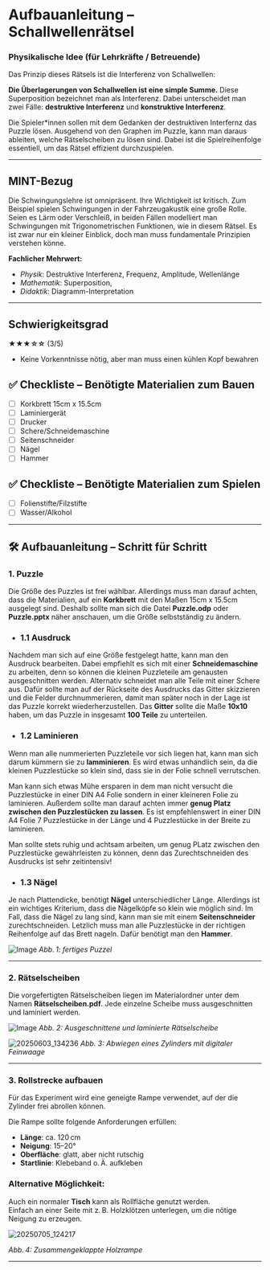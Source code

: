 # Aufbauanleitung – Schallwellenrätsel

### Physikalische Idee (für Lehrkräfte / Betreuende)


Das Prinzip dieses Rätsels ist die Interferenz von Schallwellen:

 **Die Überlagerungen von Schallwellen ist eine simple Summe.** Diese Superposition bezeichnet man als Interferenz. Dabei unterscheidet man zwei Fälle: **destruktive Interferenz** und **konstruktive Interferenz**.


Die Spieler*innen sollen mit dem Gedanken der destruktiven Interfernz das Puzzle lösen. Ausgehend von den Graphen im Puzzle, kann man daraus ableiten, welche Rätselscheiben zu lösen sind. Dabei ist die Spielreihenfolge essentiell, um das Rätsel effizient durchzuspielen. 

---

## MINT-Bezug
Die Schwingungslehre ist omnipräsent. Ihre Wichtigkeit ist kritisch. Zum Beispiel spielen Schwingungen in der Fahrzeugakustik eine große Rolle. Seien es Lärm oder Verschleiß, in beiden Fällen modelliert man Schwingungen mit Trigonometrischen Funktionen, wie in diesem Rätsel. Es ist zwar nur ein kleiner Einblick, doch man muss fundamentale Prinzipien verstehen könne.

**Fachlicher Mehrwert:**

-  *Physik*: Destruktive Interferenz, Frequenz, Amplitude, Wellenlänge  
-  *Mathematik*: Superposition,   
-  *Didaktik*: Diagramm-Interpretation

---
##  Schwierigkeitsgrad

**★★★☆☆** (3/5)

- Keine Vorkenntnisse nötig, aber man muss einen kühlen Kopf bewahren  

## ✅ Checkliste – Benötigte Materialien zum Bauen
- [ ] Korkbrett 15cm x 15.5cm   
- [ ] Laminiergerät  
- [ ] Drucker 
- [ ] Schere/Schneidemaschine
- [ ] Seitenschneider
- [ ] Nägel
- [ ] Hammer
## ✅ Checkliste – Benötigte Materialien zum Spielen
- [ ] Folienstifte/Filzstifte
- [ ] Wasser/Alkohol 

---

## 🛠 Aufbauanleitung – Schritt für Schritt

### 1. Puzzle

Die Größe des Puzzles ist frei wählbar. Allerdings muss man darauf achten, dass die Materialien, auf ein **Korkbrett** mit den Maßen 15cm x 15.5cm ausgelegt sind. 
Deshalb sollte man sich die Datei **Puzzle.odp** oder **Puzzle.pptx** näher anschauen, um die Größe selbstständig zu ändern. 

 -  ### 1.1 Ausdruck
Nachdem man sich auf eine Größe festgelegt hatte, kann man den Ausdruck bearbeiten. Dabei empfiehlt es sich mit einer **Schneidemaschine** zu arbeiten, denn so können die kleinen Puzzleteile am genausten ausgeschnitten werden. Alternativ schneidet man alle Teile mit einer Schere aus. Dafür sollte man auf der Rückseite des Ausdrucks das Gitter skizzieren und die Felder durchnummerieren, damit man später noch in der Lage ist das Puzzle korrekt wiederherzustellen. Das **Gitter** sollte die Maße **10x10** haben, um das Puzzle in insgesamt **100 Teile** zu unterteilen.  

  -  ### 1.2 Laminieren
Wenn man alle nummerierten Puzzleteile vor sich liegen hat, kann man sich darum kümmern sie zu **lamminieren**. Es wird etwas unhandlich sein, da die kleinen Puzzlestücke so klein sind, dass sie in der Folie schnell verrutschen. 

Man kann sich etwas Mühe ersparen in dem man nicht versucht die Puzzlestücke in einer DIN A4 Folie sondern in einer kleineren Folie zu laminieren. Außerdem sollte man darauf achten immer **genug Platz zwischen den Puzzlestücken zu lassen**. Es ist empfehlenswert in einer DIN A4 Folie 7 Puzzlestücke in der Länge und 4 Puzzlestücke in der Breite zu laminieren. 

Man sollte stets ruhig und achtsam arbeiten, um genug PLatz zwischen den Puzzlestücke gewährleisten zu können, denn das Zurechtschneiden des Ausdrucks ist sehr zeitintensiv! 

-  ### 1.3 Nägel
Je nach Plattendicke, benötigt **Nägel** unterschiedlicher Länge. Allerdings ist ein wichtiges Kriterium, dass die Nägelköpfe so klein wie möglich sind. Im Fall, dass die Nägel zu lang sind, kann man sie mit einem **Seitenschneider** zurechtschneiden. Letzlich muss man alle Puzzlestücke in der richtigen Reihenfolge auf das Brett nageln. Dafür benötigt man den **Hammer**.

![Image](https://github.com/user-attachments/assets/f2697c8c-3fbb-4b27-a565-8d1e4211bb18)
*Abb. 1: fertiges Puzzel*

---

### 2. Rätselscheiben
Die vorgefertigten Rätselscheiben liegen im Materialordner unter dem Namen **Rätselscheiben.pdf**. Jede einzelne Scheibe muss ausgeschnitten und laminiert werden.

![Image](https://github.com/user-attachments/assets/954c552a-27de-48ca-805e-ebaae7dea114)
*Abb. 2: Ausgeschnittene und laminierte Rätselscheibe*

![20250603_134236](https://github.com/user-attachments/assets/1f8cd1c4-b72b-4d94-af2c-3edaed4d1233)
*Abb. 3: Abwiegen eines Zylinders mit digitaler Feinwaage*

---

### 3. Rollstrecke aufbauen
Für das Experiment wird eine geneigte Rampe verwendet, auf der die Zylinder frei abrollen können.

Die Rampe sollte folgende Anforderungen erfüllen:

- **Länge**: ca. 120 cm  
- **Neigung**: 15–20°  
- **Oberfläche**: glatt, aber nicht rutschig  
- **Startlinie**: Klebeband o. Ä. aufkleben

### Alternative Möglichkeit:

Auch ein normaler **Tisch** kann als Rollfläche genutzt werden.  
Einfach an einer Seite mit z. B. Holzklötzen unterlegen, um die nötige Neigung zu erzeugen.

 ![20250705_124217](https://github.com/user-attachments/assets/b7b91df1-62b9-4281-8157-845c88730865)

*Abb. 4: Zusammengeklappte Holzrampe*

---



